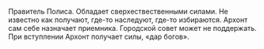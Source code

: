 
Правитель Полиса. Обладает сверхествественными силами. Не известно как получают, где-то наследуют, где-то избираются. Архонт сам себе назначает приемника. Городской совет может не поддержать. При вступлении Архонт получает силы, «дар богов».